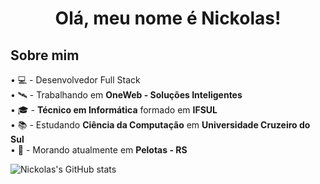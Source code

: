 # <h1 align="center">Olá, meu nome é Nickolas!</h1>

## Sobre mim
 • 💻 - Desenvolvedor Full Stack  
 • 🛰️ - Trabalhando em **OneWeb - Soluções Inteligentes**  
 • 🎓 - **Técnico em Informática** formado em **IFSUL**   
 • 📚 - Estudando **Ciência da Computação** em **Universidade Cruzeiro do Sul**  
 • 📌 - Morando atualmente em **Pelotas - RS**  

 ![Nickolas's GitHub stats](https://github-readme-stats-8a9j.vercel.app/api?username=NickoalsPogozelski&show_icons=true&theme=dracula&hide=stars,issues)
